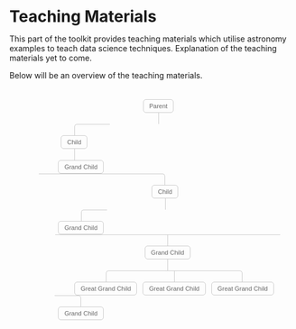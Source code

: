 Teaching Materials
===================

This part of the toolkit provides teaching materials which utilise astronomy examples to teach data science techniques.
Explanation of the teaching materials yet to come.

Below will be an overview of the teaching materials.
<!--
We will create a family tree using just CSS(3)
The markup will be simple nested lists
Source: http://thecodeplayer.com/walkthrough/css3-family-tree
-->
<style media="screen" type="text/css">
/*Now the CSS*/
* {margin: 0; padding: 0;}

.tree ul {
	padding-top: 20px; position: relative;
	
	transition: all 0.5s;
	-webkit-transition: all 0.5s;
	-moz-transition: all 0.5s;
}

.tree li {
	float: left; text-align: center;
	list-style-type: none;
	position: relative;
	padding: 20px 5px 0 5px;
	
	transition: all 0.5s;
	-webkit-transition: all 0.5s;
	-moz-transition: all 0.5s;
}

/*We will use ::before and ::after to draw the connectors*/

.tree li::before, .tree li::after{
	content: '';
	position: absolute; top: 0; right: 50%;
	border-top: 1px solid #ccc;
	width: 50%; height: 20px;
}
.tree li::after{
	right: auto; left: 50%;
	border-left: 1px solid #ccc;
}

/*We need to remove left-right connectors from elements without 
any siblings*/
.tree li:only-child::after, .tree li:only-child::before {
	display: none;
}

/*Remove space from the top of single children*/
.tree li:only-child{ padding-top: 0;}

/*Remove left connector from first child and 
right connector from last child*/
.tree li:first-child::before, .tree li:last-child::after{
	border: 0 none;
}
/*Adding back the vertical connector to the last nodes*/
.tree li:last-child::before{
	border-right: 1px solid #ccc;
	border-radius: 0 5px 0 0;
	-webkit-border-radius: 0 5px 0 0;
	-moz-border-radius: 0 5px 0 0;
}
.tree li:first-child::after{
	border-radius: 5px 0 0 0;
	-webkit-border-radius: 5px 0 0 0;
	-moz-border-radius: 5px 0 0 0;
}

/*Time to add downward connectors from parents*/
.tree ul ul::before{
	content: '';
	position: absolute; top: 0; left: 50%;
	border-left: 1px solid #ccc;
	width: 0; height: 20px;
}

.tree li a{
	border: 1px solid #ccc;
	padding: 5px 10px;
	text-decoration: none;
	color: #666;
	font-family: arial, verdana, tahoma;
	font-size: 11px;
	display: inline-block;
	
	border-radius: 5px;
	-webkit-border-radius: 5px;
	-moz-border-radius: 5px;
	
	transition: all 0.5s;
	-webkit-transition: all 0.5s;
	-moz-transition: all 0.5s;
}

/*Time for some hover effects*/
/*We will apply the hover effect the the lineage of the element also*/
.tree li a:hover, .tree li a:hover+ul li a {
	background: #c8e4f8; color: #000; border: 1px solid #94a0b4;
}
/*Connector styles on hover*/
.tree li a:hover+ul li::after, 
.tree li a:hover+ul li::before, 
.tree li a:hover+ul::before, 
.tree li a:hover+ul ul::before{
	border-color:  #94a0b4;
}

/*Thats all. I hope you enjoyed it.
Thanks :)*/
</style>

<div class="tree">
	<ul>
		<li>
			<a href="#">Parent</a>
			<ul>
				<li>
					<a href="#">Child</a>
					<ul>
						<li>
							<a href="#">Grand Child</a>
						</li>
					</ul>
				</li>
				<li>
					<a href="#">Child</a>
					<ul>
						<li><a href="#">Grand Child</a></li>
						<li>
							<a href="#">Grand Child</a>
							<ul>
								<li>
									<a href="#">Great Grand Child</a>
								</li>
								<li>
									<a href="#">Great Grand Child</a>
								</li>
								<li>
									<a href="#">Great Grand Child</a>
								</li>
							</ul>
						</li>
						<li><a href="#">Grand Child</a></li>
					</ul>
				</li>
			</ul>
		</li>
	</ul>
</div>